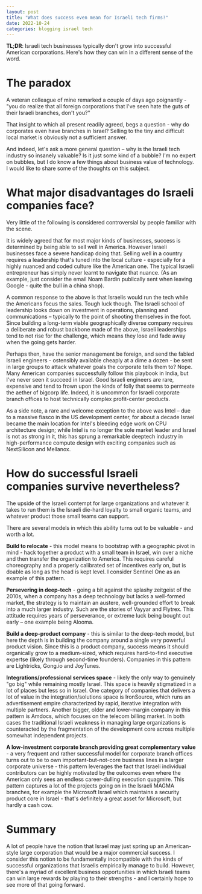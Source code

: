 ```yaml
---
layout: post
title: "What does success even mean for Israeli tech firms?"
date: 2022-10-24
categories: blogging israel tech
---
```

**TL;DR**: Israeli tech businesses typically don't grow into successful American corporations. Here's how they can win in a different sense of the word.

# The paradox
A veteran colleague of mine remarked a couple of days ago poignantly - "you do realize that all foreign corporations that I've seen hate the guts of their Israeli branches, don't you?"

That insight to which all present readily agreed, begs a question - why do corporates even have branches in Israel? Selling to the tiny and difficult local market is obviously not a sufficient answer.

And indeed, let's ask a more general question – why is the Israeli tech industry so insanely valuable? Is it just some kind of a bubble? I'm no expert on bubbles, but I do know a few things about business value of technology. I would like to share some of the thoughts on this subject.

# What major disadvantages do Israeli companies face?
Very little of the following is considered controversial by people familiar with the scene.

It is widely agreed that for most major kinds of businesses, success is determined by being able to sell well in America. However Israeli businesses face a severe handicap doing that. Selling well in a country requires a leadership that's tuned into the local culture - especially for a highly nuanced and coded culture like the American one. The typical Israeli entrepreneur has simply never learnt to navigate that nuance. (As an example, just consider the email Noam Bardin publically sent when leaving Google - quite the bull in a china shop).

A common response to the above is that Israelis would run the tech while the Americans focus the sales. Tough luck though. The Israeli school of leadership looks down on investment in operations, planning and communications – typically to the point of shooting themselves in the foot. Since building a long-term viable geographically diverse company requires a deliberate and robust backbone made of the above, Israeli leaderships tend to not rise for the challenge, which means they lose and fade away when the going gets harder.

Perhaps then, have the senior management be foreign, and send the fabled Israeli engineers - ostensibly available cheaply at a dime a dozen - be sent in large groups to attack whatever goals the corporate tells them to? Nope. Many American companies successfully follow this playbook in India, but I've never seen it succeed in Israel. Good Israeli engineers are rare, expensive and tend to frown upon the kinds of folly that seems to permeate the aether of bigcorp life. Indeed, it is uncommon for Israeli corporate branch offices to host technically complex profit-center products. 

As a side note, a rare and welcome exception to the above was Intel – due to a massive fiasco in the US development center, for about a decade Israel became the main location for Intel's bleeding edge work on CPU architecture design; while Intel is no longer the sole market leader and Israel is not as strong in it, this has sprung a remarkable deeptech industry in high-performance compute design with exciting companies such as NextSilicon and Mellanox.

# How do successful Israeli companies survive nevertheless?
The upside of the Israeli contempt for large organizations and whatever it takes to run them is the Israeli die-hard loyalty to small organic teams, and whatever product those small teams can support.

There are several models in which this ability turns out to be valuable - and worth a lot.

**Build to relocate** - this model means to bootstrap with a geographic pivot in mind - hack together a product with a small team in Israel, win over a niche and then transfer the organization to America. This requires careful choreography and a properly calibrated set of incentives early on, but is doable as long as the head is kept level. I consider Sentinel One as an example of this pattern.

**Persevering in deep-tech** - going a bit against the splashy zeitgeist of the 2010s, when a company has a deep technology but lacks a well-formed market, the strategy is to maintain an austere, well-grounded effort to break into a much larger industry. Such are the stories of Vayyar and Flytrex. This attitude requires years of perseverance, or extreme luck being bought out early – one example being Alooma.

**Build a deep-product company** - this is similar to the deep-tech model, but here the depth is in building the company around a single very powerful product vision. Since this is a product company, success means it should organically grow to a medium-sized, which requires hard-to-find executive expertse (likely through second-time founders). Companies in this pattern are Lightricks, Gong.io and JoyTunes. 

**Integrations/professional services space** - likely the only way to genuinely "go big" while remaining mostly Israel. This space is heavily stigmatized in a lot of places but less so in Israel. One category of companies that delivers a lot of value in the integration/solutions space is IronSource, which runs an advertisement empire characterized by rapid, iterative integration with multiple partners. Another bigger, older and lower-margin company in this pattern is Amdocs, which focuses on the telecom billing market. In both cases the traditional Israeli weakness in managing large organizations is counteracted by the fragmentation of the development core across multiple somewhat independent projects.

**A low-investment corporate branch providing great complementary value** - a very frequent and rather successful model for corporate branch offices turns out to be to own important-but-not-core business lines in a larger corporate universe - this pattern leverages the fact that Israeli individual contributors can be highly motivated by the outcomes even where the American only sees an endless career-dulling execution quagmire. This pattern captures a lot of the projects going on in the Israeli MAGMA branches, for example the Microsoft Israel which maintains a security product core in Israel - that's definitely a great asset for Microsoft, but hardly a cash cow.

# Summary
A lot of people have the notion that Israel may just spring up an American-style large corporation that would be a major commercial success. I consider this notion to be fundamentally incompatible with the kinds of successful organizations that Israelis empirically manage to build. However, there's a myriad of excellent business opportunities in which Israeli teams can win large rewards by playing to their strengths - and I certainly hope to see more of that going forward.
